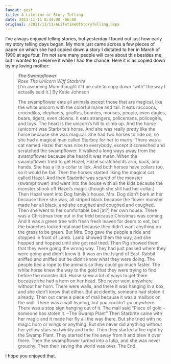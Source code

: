 ```yaml
---
layout: post
title: A Lifetime of Story Telling
date: 2011-11-11 8:44:00 -06:00
original: /2011/11/11/ALifetimeOfStoryTelling.aspx
---
```

I’ve always enjoyed telling stories, but yesterday I found out just how early my story telling days began. My mom just came across a few pieces of paper on which she had copied down a story I dictated to her in March of 1990 at age four. I’m not sure many people will care about this besides me, but I wanted to preserve it while I had the chance. Here it is as copied down by my loving mother:
> <strike>*The Swampflower*</strike>  
> *Rose The Unicorn Wiff Starbrite*  
> [I’m assuming Mom thought it’d be cute to copy down “with” the way I actually said it.]
> By Katie Johnson
>
> The swampflower eats all animals except those that are magical, like the white unicorn with the colorful mane and tail. It eats raccoons, crocodiles, elephants, giraffes, bunnies, mouses, people, even eagles, bears, tigers, even clowns. It eats strangers, policemans, policegirls, and toys. The heart is the unicorn’s hill to climb up. And the horse (unicorn) was Starbrite’s horse. And she was really pretty like the horse because she was magical. She had two horses to ride on, so she had a magical man called Starboy for her to marry. There was a cat named Hazel that was nice to everybody, except it screeched and scratched the swampflower. It walked a long ways away from the swampflower because she heard it was mean. When the swampflower tried to get Hazel, Hazel scratched its arm, back, and hands. She has a little collar to lick. And both horses have collars too, so it would be fair. Then the horses started liking the magical cat called Hazel. And then Starbrite was scared of the monster (swampflower) and went into the house with all the kids because the monster shook off Hazel’s magic (though she still had her collar.) Then Hazel went into Dog family’s house. Mrs. Dog didn’t bark at her because there she was, all striped black because the flower monster made her all black, and she coughed and coughed and coughed. Then she went to her comfortable bed [at?] her own house. There was a Christmas tree out in the field because Christmas was coming. And it was a green tree with fresh fresh leaves for deers to eat, but the branches looked real mad because they didn’t want anything on the grass to be green. But Mrs. Dog gave the people a ride and stopped in front of Lamb. Lamb showed them the way, and she hopped and hopped until she got real tired. Then Pig showed them that they were going the wrong way. They had just passed where they were going and didn’t know it. It was on the Island of East. Rabbit sniffed and sniffed but he didn’t know what they were doing. The people tied a rope to the animals so they could go much faster. The white horse knew the way to the gold that they were trying to find before the monster did. Horse knew a lot of ways to get there because she had a horn on her head. She never went anywhere without her horn. There were walls, and there it was hanging in a box, and she didn’t know that either. But accidently, someone had stolen it already. Then out came a piece of mail because it was a mailbox on the wall. There was a wall leading, but you couldn’t go anywhere. There was a stop sign hanging out of it. The mail said “Piece of gold – someone has stolen it. –The Swamp Plant” Then Starbrite came with her magic and it made her fly all the way there. But she tried with no magic horn or wings or anything. But she never did anything without her yellow stars so twinkly and brite. Then they started a fire right by the Swamp Plant. They started the fire away from it and blew it over there. Then the swampflower turned into a tulip, and she was never grouchy. Then their saving the world was over. The End.

I hope you enjoyed that.